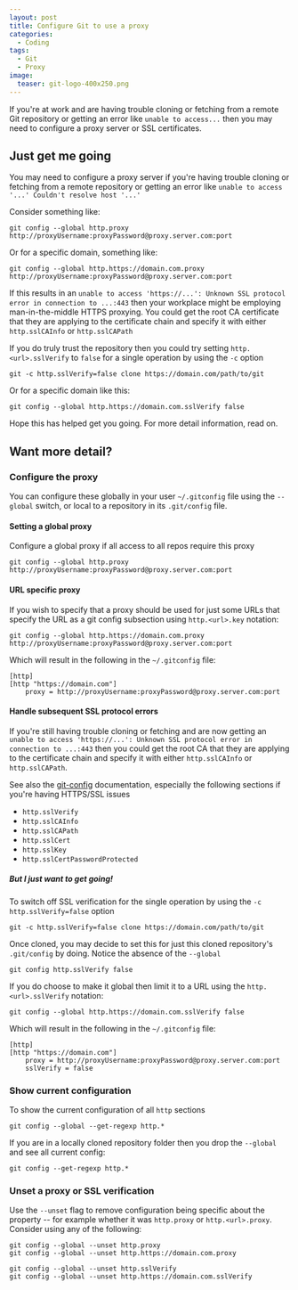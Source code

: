 ```yaml
---
layout: post
title: Configure Git to use a proxy
categories: 
  - Coding
tags:
  - Git
  - Proxy
image:
  teaser: git-logo-400x250.png
---
```


If you're at work and are having trouble cloning or fetching from a remote 
Git repository or getting an error like `unable to access...`
then you may need to configure a proxy server or SSL certificates.


<!--end-of-excerpt-->

## Just get me going

You may need to configure a proxy server if you're having trouble cloning 
or fetching from a remote repository or getting an error 
like `unable to access '...' Couldn't resolve host '...'`

Consider something like:

~~~
git config --global http.proxy http://proxyUsername:proxyPassword@proxy.server.com:port
~~~

Or for a specific domain, something like:

~~~
git config --global http.https://domain.com.proxy http://proxyUsername:proxyPassword@proxy.server.com:port
~~~

If this results in an `unable to access 'https://...': Unknown SSL protocol error in connection to ...:443` then
your workplace might be employing man-in-the-middle HTTPS proxying. 
You could get the root CA certificate that they are applying to the certificate chain
and specify it with either `http.sslCAInfo` or `http.sslCAPath`

If you do truly trust the repository then you could try setting `http.<url>.sslVerify` 
to `false` for a single operation 
by using the `-c` option

~~~
git -c http.sslVerify=false clone https://domain.com/path/to/git
~~~

Or for a specific domain like this:

~~~
git config --global http.https://domain.com.sslVerify false
~~~

Hope this has helped get you going. For more detail information, read on.

## Want more detail?

### Configure the proxy 

You can configure these globally in your user `~/.gitconfig` file using the `--global` switch, or local to a repository in its `.git/config` file.

#### Setting a global proxy

Configure a global proxy if all access to all repos require this proxy

~~~
git config --global http.proxy http://proxyUsername:proxyPassword@proxy.server.com:port
~~~

#### URL specific proxy

If you wish to specify that a proxy should be used for just 
some URLs that specify the URL as a git config subsection
using `http.<url>.key` notation:

~~~
git config --global http.https://domain.com.proxy http://proxyUsername:proxyPassword@proxy.server.com:port
~~~

Which will result in the following in the `~/.gitconfig` file:

~~~
[http]
[http "https://domain.com"]
	proxy = http://proxyUsername:proxyPassword@proxy.server.com:port
~~~

#### Handle subsequent SSL protocol errors

If you're still having trouble cloning or fetching and are now getting 
an `unable to access 'https://...': Unknown SSL protocol error in connection to ...:443` then
you could get the root CA that they are applying to the certificate chain
and specify it with either `http.sslCAInfo` or `http.sslCAPath`.

See also the [git-config](https://git-scm.com/docs/git-config) documentation, especially the following 
sections if you're having HTTPS/SSL issues
 
 * `http.sslVerify`
 * `http.sslCAInfo`
 * `http.sslCAPath`
 * `http.sslCert`
 * `http.sslKey`
 * `http.sslCertPasswordProtected`

##### But I just want to get going!

To switch off SSL verification for the single operation 
by using the `-c http.sslVerify=false` option

~~~
git -c http.sslVerify=false clone https://domain.com/path/to/git
~~~

Once cloned, you may decide to set this for just this cloned 
repository's `.git/config` by doing. Notice the absence of the `--global`

~~~
git config http.sslVerify false
~~~

If you do choose to make it global then limit it to a URL using 
the `http.<url>.sslVerify` notation: 

~~~
git config --global http.https://domain.com.sslVerify false
~~~

Which will result in the following in the `~/.gitconfig` file:

~~~
[http]
[http "https://domain.com"]
	proxy = http://proxyUsername:proxyPassword@proxy.server.com:port
	sslVerify = false
~~~

### Show current configuration

To show the current configuration of all `http` sections

~~~
git config --global --get-regexp http.*
~~~

If you are in a locally cloned repository folder then you drop 
the `--global` and see all current config:

~~~
git config --get-regexp http.*
~~~

### Unset a proxy or SSL verification

Use the `--unset` flag to remove configuration being specific about the
property -- for example whether it was `http.proxy` or `http.<url>.proxy`. 
Consider using any of the following:

~~~
git config --global --unset http.proxy
git config --global --unset http.https://domain.com.proxy

git config --global --unset http.sslVerify
git config --global --unset http.https://domain.com.sslVerify
~~~

